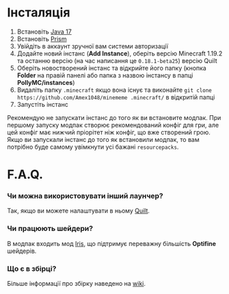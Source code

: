 # Інсталяція
1. Встановіть [Java 17](https://www.oracle.com/java/technologies/downloads/#java17)
2. Встановіть [Prism](https://github.com/PrismLauncher/PrismLauncher)
3. Увійдіть в аккаунт зручної вам системи авторизації
4. Додайте новий інстанс (**Add Instance**), оберіть версію Minecraft 1.19.2 та останню версію (на час написання це `0.18.1-beta25`) версію Quilt
5. Оберіть новостворений інстанс та відкрийте його папку (кнопка **Folder** на правій панелі або папка з назвою інстансу в папці **PollyMC/instances**)
6. Видаліть папку `.minecraft` якщо вона існує та виконайте `git clone https://github.com/Amex1048/minememe .minecraft/` в відкритій папці
7. Запустіть інстанс

Рекомендую не запускати інстанс до того як ви встановите модпак. При першому запуску модпак створює рекомендований конфіг для гри, але цей конфіг має нижчий пріорітет ніж конфіг, що вже створений грою.
Якщо ви запускали інстанс до того як встановили модпак, то вам потрібно буде самому увімкнути усі бажані `resourcepacks`.

# F.A.Q.

### Чи можна використовувати інший лаунчер?
  Так, якщо ви можете налаштувати в ньому [Quilt](https://quiltmc.org/en/).
### Чи працюють шейдери?
  В модпак входить мод [Iris](https://irisshaders.net/), що підтримує переважну більшість **Optifine** шейдерів.
### Що є в збірці?
  Більше інформації про збірку наведено на [wiki](https://github.com/Amex1048/minememe/wiki).
